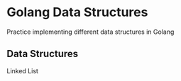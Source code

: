 # Golang Data Structures
Practice implementing different data structures in Golang

## Data Structures
Linked List

